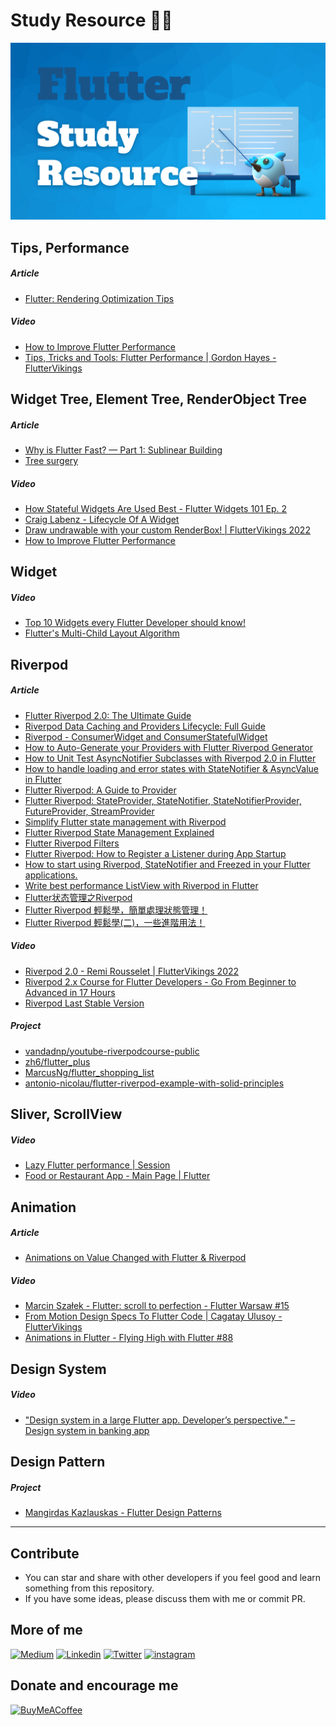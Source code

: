 # Study Resource ✍🏼

<img src="./cover.png"/>

## Tips, Performance
##### Article
- [Flutter: Rendering Optimization Tips](https://blog.gskinner.com/archives/2022/09/flutter-rendering-optimization-tips.html)

##### Video
- [How to Improve Flutter Performance](https://www.youtube.com/watch?v=KH-3tbD7NoU&ab_channel=StreamChat%26Feeds)
- [Tips, Tricks and Tools: Flutter Performance | Gordon Hayes - FlutterVikings](https://www.youtube.com/watch?v=B3xXkqhqf0Y&list=PL4dBIh1xps-Emd7K4xwX4rdUnfaKFMuna&index=25&ab_channel=FlutterCommunity)

## Widget Tree, Element Tree, RenderObject Tree
##### Article
- [Why is Flutter Fast? — Part 1: Sublinear Building](https://medium.com/flutter-community/why-is-flutter-fast-part-1-sublinear-building-317572cd6b47)
- [Tree surgery](https://docs.flutter.dev/resources/inside-flutter#tree-surgery)

##### Video
- [How Stateful Widgets Are Used Best - Flutter Widgets 101 Ep. 2](https://www.youtube.com/watch?v=AqCMFXEmf3w&ab_channel=GoogleDevelopers)
- [Craig Labenz - Lifecycle Of A Widget]()
- [Draw undrawable with your custom RenderBox! | FlutterVikings 2022](https://www.youtube.com/watch?v=svb41OLzCDY&ab_channel=FlutterCommunity)
- [How to Improve Flutter Performance](https://www.youtube.com/watch?v=KH-3tbD7NoU&ab_channel=StreamChat%26Feeds)

## Widget
##### Video
- [Top 10 Widgets every Flutter Developer should know!](https://www.youtube.com/watch?v=2Dg_5CSWYB4&ab_channel=JohannesMilke)
- [Flutter's Multi-Child Layout Algorithm](https://www.youtube.com/watch?v=_jlXS8chb7g&ab_channel=FlutterCommunity)

## Riverpod
##### Article
- [Flutter Riverpod 2.0: The Ultimate Guide](https://codewithandrea.com/articles/flutter-state-management-riverpod/)
- [Riverpod Data Caching and Providers Lifecycle: Full Guide](https://codewithandrea.com/articles/flutter-riverpod-data-caching-providers-lifecycle/)
- [Riverpod - ConsumerWidget and ConsumerStatefulWidget](https://priiimo.com/en/computer-science/tutorials/riverpod-consumerwidget-and-consumerstatefulwidget/619dfc4d28fbc18880d517ff)
- [How to Auto-Generate your Providers with Flutter Riverpod Generator](https://codewithandrea.com/articles/flutter-riverpod-generator/)
- [How to Unit Test AsyncNotifier Subclasses with Riverpod 2.0 in Flutter](https://codewithandrea.com/articles/unit-test-async-notifier-riverpod/)
- [How to handle loading and error states with StateNotifier & AsyncValue in Flutter](https://codewithandrea.com/articles/loading-error-states-state-notifier-async-value/)
- [Flutter Riverpod: A Guide to Provider](https://dhruvnakum.xyz/flutter-riverpod-a-guide-to-provider)
- [Flutter Riverpod: StateProvider, StateNotifier, StateNotifierProvider, FutureProvider, StreamProvider](https://dhruvnakum.xyz/flutter-riverpod-a-guide-to-provider)
- [Simplify Flutter state management with Riverpod](https://blog.codemagic.io/flutter-state-management-with-riverpod/)
- [Flutter Riverpod State Management Explained](https://www.refactord.com/guides/riverpod-state-management-explained)
- [Flutter Riverpod Filters](https://www.refactord.com/guides/flutter-riverpod-filters)
- [Flutter Riverpod: How to Register a Listener during App Startup](https://github.com/bizz84/flutter-tips-and-tricks/blob/main/tips/0059-register-listener-riverpod/index.md)
- [How to start using Riverpod, StateNotifier and Freezed in your Flutter applications.](https://dev.to/elianmortega/how-to-start-using-riverpod-statenotifier-and-freezed-in-your-flutter-applications-181k)
- [Write best performance ListView with Riverpod in Flutter](https://itnext.io/write-best-performance-listviews-with-riverpod-in-flutter-8bf6590ed8b8)
- [Flutter状态管理之Riverpod](https://blog.csdn.net/qq_17766199/article/details/108352306)
- [Flutter Riverpod 輕鬆學，簡單處理狀態管理！](https://yiichenhi.medium.com/riverpod-%E8%BC%95%E9%AC%86%E5%AD%B8-%E5%8E%9F%E4%BE%86%E9%80%99%E9%BA%BC%E5%A5%BD%E7%94%A8-7e7b231570bc)
- [Flutter Riverpod 輕鬆學(二)，一些進階用法！](https://yiichenhi.medium.com/riverpod-輕鬆學-二-一些進階用法-80acf4f27ef4)

##### Video
- [Riverpod 2.0 - Remi Rousselet | FlutterVikings 2022](https://www.youtube.com/watch?v=CzHt_uwmlXM&ab_channel=FlutterCommunity)
- [Riverpod 2.x Course for Flutter Developers - Go From Beginner to Advanced in 17 Hours](https://www.youtube.com/watch?v=vtGCteFYs4M&ab_channel=VandadNahavandipoor)
- [Riverpod Last Stable Version](https://www.youtube.com/watch?v=HbrtQYEPsoo&list=PLzaGtnxLcM7HYt-MhMZ-j0Bmeo4RqPHoS&ab_channel=Aspiiire)

##### Project
- [vandadnp/youtube-riverpodcourse-public](https://github.com/vandadnp/youtube-riverpodcourse-public)
- [zh6/flutter_plus](https://github.com/zh6/flutter_plus)
- [MarcusNg/flutter_shopping_list](https://github.com/MarcusNg/flutter_shopping_list)
- [antonio-nicolau/flutter-riverpod-example-with-solid-principles](https://github.com/antonio-nicolau/flutter-riverpod-example-with-solid-principles)

## Sliver, ScrollView
##### Video
- [Lazy Flutter performance | Session](https://www.youtube.com/watch?v=qax_nOpgz7E&t=182s&ab_channel=Flutter)
- [Food or Restaurant App - Main Page | Flutter](https://www.youtube.com/watch?v=cvAw9wucmBc&ab_channel=TheFlutterWay)

## Animation
##### Article
- [Animations on Value Changed with Flutter & Riverpod](https://bartvwezel.nl/flutter/animations-on-value-changed-with-flutter-riverpod/)

##### Video
- [Marcin Szałek - Flutter: scroll to perfection - Flutter Warsaw #15](https://www.youtube.com/watch?v=F6WJAvRWbPo&ab_channel=FlutterWarsaw)
- [From Motion Design Specs To Flutter Code | Cagatay Ulusoy - FlutterVikings](https://www.youtube.com/watch?v=Y9Az2p06yTs&list=PL4dBIh1xps-Emd7K4xwX4rdUnfaKFMuna&index=34&ab_channel=FlutterCommunity)
- [Animations in Flutter - Flying High with Flutter #88](https://www.youtube.com/watch?v=2Q-VpUTdT0A&ab_channel=FlyingHighwithFlutter)

## Design System
##### Video
- ["Design system in a large Flutter app. Developer’s perspective." – Design system in banking app](https://www.youtube.com/watch?v=aK4A9145xOI&ab_channel=FlutterWarsaw)

## Design Pattern
##### Project
- [Mangirdas Kazlauskas - Flutter Design Patterns](https://flutterdesignpatterns.com/)


---

## Contribute
- You can star and share with other developers if you feel good and learn something from this repository.
- If you have some ideas, please discuss them with me or commit PR.

## More of me
[![Medium](https://img.shields.io/badge/medium-fff?style=for-the-badge&logo=medium&logoColor=black)](https://yiichenhi.medium.com)
[![Linkedin](https://img.shields.io/badge/LinkedIn-0077B5?style=for-the-badge&logo=linkedin&logoColor=white)](https://www.linkedin.com/in/yiichenhi/)
[![Twitter](https://img.shields.io/badge/Twitter-1DA1F2?style=for-the-badge&logo=twitter&logoColor=white)](https://twitter.com/yiichenhi)
[![instagram](https://img.shields.io/badge/instagram-C6317F?style=for-the-badge&logo=instagram&logoColor=white)](http://instagram.com/flutterluvr.yii/)

## Donate and encourage me
[![BuyMeACoffee][buy_me_a_coffee_badge]][buy_me_a_coffee]

<!-- Links -->
[buy_me_a_coffee]: https://www.buymeacoffee.com/yiichenhi
[buy_me_a_coffee_badge]: https://img.buymeacoffee.com/button-api/?text=Sponsor&emoji=&slug=yiichenhi&button_colour=FFDD00&font_colour=000000&font_family=Cookie&outline_colour=000000&coffee_colour=ffffff&size=64
